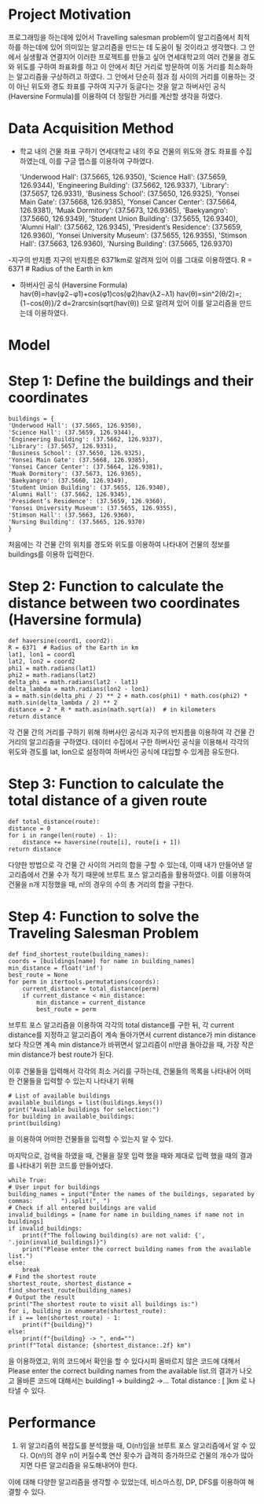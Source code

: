 # Project Motivation
프로그래밍을 하는데에 있어서 Travelling salesman problem이 알고리즘에서 최적하를 하는데에 있어 의미있는 알고리즘을 만드는 데 도움이 될 것이라고 생각했다. 그 안에서 실생활과 연결지어 이러한 프로젝트를 만들고 싶어 연세대학교의 여러 건물을 경도와 위도를 구하여 좌표화를 하고 이 안에서 최단 거리로 방문하여 이동 거리를 최소화하는 알고리즘을 구상하려고 하였다. 그 안에서 단순히 점과 점 사이의 거리를 이용하는 것이 아닌 위도와 경도 좌표를 구하여 지구가 둥글다는 것을 알고 하버사인 공식(Haversine Formula)를 이용하여 더 정밀한 거리를 계산할 생각을 하였다.

# Data Acquisition Method
- 학교 내의 건물 좌표 구하기
연세대학교 내의 주요 건물의 위도와 경도 좌표를 수집하였는데, 이를 구글 맵스를 이용하여 구하였다.

  'Underwood Hall': (37.5665, 126.9350), 'Science Hall': (37.5659, 126.9344),
  'Engineering Building': (37.5662, 126.9337), 'Library': (37.5657, 126.9331),
  'Business School': (37.5650, 126.9325), 'Yonsei Main Gate': (37.5668, 126.9385),
  'Yonsei Cancer Center': (37.5664, 126.9381), 'Muak Dormitory': (37.5673, 126.9365),
  'Baekyangro': (37.5660, 126.9349), 'Student Union Building': (37.5655, 126.9340),
  'Alumni Hall': (37.5662, 126.9345), 'President’s Residence': (37.5659, 126.9360),
  'Yonsei University Museum': (37.5655, 126.9355), 'Stimson Hall': (37.5663,         126.9360),
  'Nursing Building': (37.5665, 126.9370)

-지구의 반지름
지구의 반지름은 6371km로 알려져 있어 이를 그대로 이용하였다.
R = 6371  # Radius of the Earth in km

- 하버사인 공식 (Haversine Formula)
hav(θ)=hav(φ2−φ1)+cos(φ1)cos(φ2)hav(λ2−λ1)
hav(θ)=sin^2(θ/2)=;{1−cos(θ)}/2
d=2rarcsin(sqrt(hav(θ))
으로 알려져 있어 이를 알고리즘을 만드는데 이용하였다.

# Model

  # Step 1: Define the buildings and their coordinates
    buildings = {
    'Underwood Hall': (37.5665, 126.9350),
    'Science Hall': (37.5659, 126.9344),
    'Engineering Building': (37.5662, 126.9337),
    'Library': (37.5657, 126.9331),
    'Business School': (37.5650, 126.9325),
    'Yonsei Main Gate': (37.5668, 126.9385),
    'Yonsei Cancer Center': (37.5664, 126.9381),
    'Muak Dormitory': (37.5673, 126.9365),
    'Baekyangro': (37.5660, 126.9349),
    'Student Union Building': (37.5655, 126.9340),
    'Alumni Hall': (37.5662, 126.9345),
    'President’s Residence': (37.5659, 126.9360),
    'Yonsei University Museum': (37.5655, 126.9355),
    'Stimson Hall': (37.5663, 126.9360),
    'Nursing Building': (37.5665, 126.9370)
    }
처음에는 각 건물 간의 위치를 경도와 위도를 이용하여 나타내어 건물의 정보를 buildings를 이용하 입력한다.

 # Step 2: Function to calculate the distance between two coordinates (Haversine formula)
    def haversine(coord1, coord2):
    R = 6371  # Radius of the Earth in km
    lat1, lon1 = coord1
    lat2, lon2 = coord2
    phi1 = math.radians(lat1)
    phi2 = math.radians(lat2)
    delta_phi = math.radians(lat2 - lat1)
    delta_lambda = math.radians(lon2 - lon1)
    a = math.sin(delta_phi / 2) ** 2 + math.cos(phi1) * math.cos(phi2) * math.sin(delta_lambda / 2) ** 2
    distance = 2 * R * math.asin(math.sqrt(a))  # in kilometers
    return distance
각 건물 간의 거리를 구하기 위해 하버사인 공식과 지구의 반지름을 이용하여 각 건물 간 거리의 알고리즘을 구하였다. 데이터 수집에서 구한 하버사인 공식을 이용해서 각각의 위도와 경도를 lat, lon으로 설정하여 하버사인 공식에 대입할 수 있게끔 유도한다.

# Step 3: Function to calculate the total distance of a given route
    def total_distance(route):
    distance = 0
    for i in range(len(route) - 1):
        distance += haversine(route[i], route[i + 1])
    return distance
다양한 방법으로 각 건물 간 사이의 거리의 합을 구할 수 있는데, 이때 내가 만들어낸 알고리즘에서 건물 수가 적기 때문에 브루트 포스 알고리즘을 활용하였다. 이를 이용하여 건물을 n개 지정했을 때, n!의 경우의 수의 총 거리의 합을 구한다.

# Step 4: Function to solve the Traveling Salesman Problem
    def find_shortest_route(building_names):
    coords = [buildings[name] for name in building_names]
    min_distance = float('inf')
    best_route = None
    for perm in itertools.permutations(coords):
        current_distance = total_distance(perm)
        if current_distance < min_distance:
            min_distance = current_distance
            best_route = perm
브루트 포스 알고리즘을 이용하여 각각의 total distance를 구한 뒤, 각 current distance를 지정하고 알고리즘이 계속 돌아가면서 current distance가 min distance보다 작으면 계속 min distance가 바뀌면서 알고리즘이 n!만큼 돌아갔을 때, 가장 작은 min distance가 best route가 된다.

이후 건물들을 입력해서 각각의 최소 거리를 구하는데, 건물들의 목록을 나타내어 어떠한 건물들을 입력할 수 있는지 나타내기 위해

    # List of available buildings
    available_buildings = list(buildings.keys())
    print("Available buildings for selection:")
    for building in available_buildings:
    print(building)
을 이용하여 어떠한 건물들을 입력할 수 있는지 알 수 있다.

마지막으로, 검색을 하였을 때, 건물을 잘못 입력 했을 때와 제대로 입력 했을 때의 결과를 나타내기 위한 코드를 만들어냈다.

    while True:
    # User input for buildings
    building_names = input("Enter the names of the buildings, separated by commas:        ").split(", ")
    # Check if all entered buildings are valid
    invalid_buildings = [name for name in building_names if name not in buildings]
    if invalid_buildings:
        print(f"The following building(s) are not valid: {',           '.join(invalid_buildings)}")
        print("Please enter the correct building names from the available list.")
    else:
        break
    # Find the shortest route
    shortest_route, shortest_distance = find_shortest_route(building_names)
    # Output the result
    print("The shortest route to visit all buildings is:")
    for i, building in enumerate(shortest_route):
    if i == len(shortest_route) - 1:
        print(f"{building}")
    else:
        print(f"{building} -> ", end="")
    print(f"Total distance: {shortest_distance:.2f} km")

을 이용하였고, 위의 코드에서 확인을 할 수 있다시피 올바르지 않은 코드에 대해서 Please enter the correct building names from the available list.의 결과가 나오고
올바른 코드에 대해서는
building1 -> building2 ->...
Total distance : [  ]km
로 나타낼 수 있다.

# Performance
1. 위 알고리즘의 복잡도를 분석했을 때, O(n!)임을 브루트 포스 알고리즘에서 알 수 있다.
O(n!)의 경우 n이 커질수록 연산 횟수가 급격히 증가하므로 건물의 개수가 많아지면 다른 알고리즘을 유도해내어야 한다.

이에 대해 다양한 알고리즘을 생각할 수 있었는데, 비스마스킹, DP, DFS를 이용하여 해결할 수 있다.

